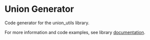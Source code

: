 # Union Generator

Code generator for the union_utils library.

For more information and code examples, see library [documentation](../README.md).

